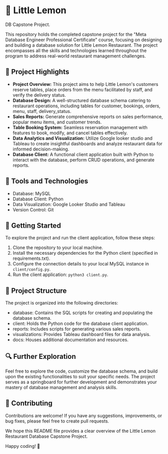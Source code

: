 # 🍋 Little Lemon

DB Capstone Project.

This repository holds the completed capstone project for the "Meta Database Engineer Professional Certificate" course, focusing on designing and building a database solution for Little Lemon Restaurant. The project encompasses all the skills and technologies learned throughout the program to address real-world restaurant management challenges.

## 🌟 Project Highlights

- **Project Overview:** This project aims to help Little Lemon's customers reserve tables, place orders from the menu facilitated by staff, and verify the delivery status.
- **Database Design:** A well-structured database schema catering to restaurant operations, including tables for customer, bookings, orders, menu, staff, delivery_status.
- **Sales Reports:** Generate comprehensive reports on sales performance, popular menu items, and customer trends.
- **Table Booking System:** Seamless reservation management with features to book, modify, and cancel tables effectively.
- **Data Analytics and Visualization:** Utilize Google looker studio and Tableau to create insightful dashboards and analyze restaurant data for informed decision-making.
- **Database Client:** A functional client application built with Python to interact with the database, perform CRUD operations, and generate reports.

## 🔧 Tools and Technologies

- Database: MySQL
- Database Client: Python
- Data Visualization: Google Looker Studio and Tableau
- Version Control: Git

## 🚀 Getting Started

To explore the project and run the client application, follow these steps:

1. Clone the repository to your local machine.
2. Install the necessary dependencies for the Python client (specified in requirements.txt).
3. Configure the connection details to your local MySQL instance in `client/config.py`.
4. Run the client application: `python3 client.py`.

## 📁 Project Structure

The project is organized into the following directories:
- database: Contains the SQL scripts for creating and populating the database schema.
- client: Holds the Python code for the database client application.
- reports: Includes scripts for generating various sales reports.
- visualizations: Provides Tableau dashboard files for data analysis.
- docs: Houses additional documentation and resources.

## 🔍 Further Exploration

Feel free to explore the code, customize the database schema, and build upon the existing functionalities to suit your specific needs. The project serves as a springboard for further development and demonstrates your mastery of database management and analysis skills.

## 🤝 Contributing

Contributions are welcome! If you have any suggestions, improvements, or bug fixes, please feel free to create pull requests.

We hope this README file provides a clear overview of the Little Lemon Restaurant Database Capstone Project. 

Happy coding! 🫰
